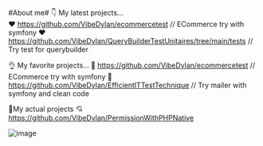 #About me#
👇 My latest projects... <br>
❤️ https://github.com/VibeDylan/ecommercetest // ECommerce try with symfony 
❤️ https://github.com/VibeDylan/QueryBuilderTestUnitaires/tree/main/tests // Try test for querybuilder

👌 My favorite projects...
💞 https://github.com/VibeDylan/ecommercetest // ECommerce try with symfony 
💞 https://github.com/VibeDylan/EfficientITTestTechnique // Try mailer with symfony and clean code

🤞My actual projects
💘 https://github.com/VibeDylan/PermissionWithPHPNative

![image](https://user-images.githubusercontent.com/68974040/148617723-23574af7-809b-4b26-88cf-b712bc486466.png)

